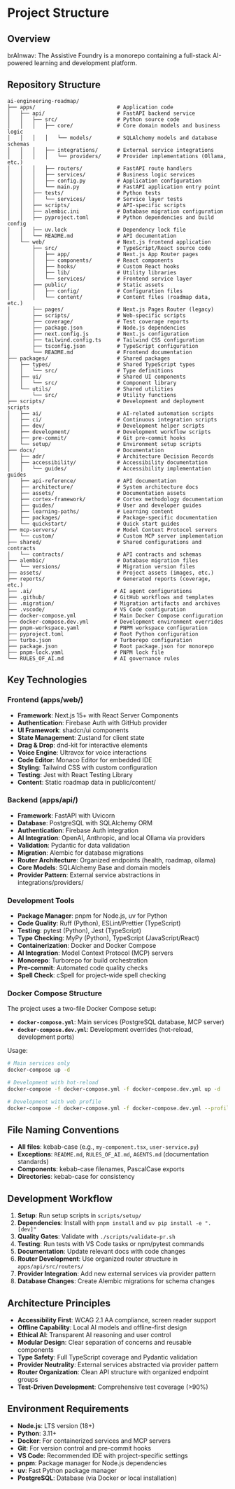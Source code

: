 # Project Structure

## Overview

brAInwav: The Assistive Foundry is a monorepo containing a full-stack AI-powered learning and development platform.

## Repository Structure

```text
ai-engineering-roadmap/
├── apps/                          # Application code
│   ├── api/                       # FastAPI backend service
│   │   ├── src/                   # Python source code
│   │   │   ├── core/              # Core domain models and business logic
│   │   │   │   └── models/        # SQLAlchemy models and database schemas
│   │   │   ├── integrations/      # External service integrations
│   │   │   │   └── providers/     # Provider implementations (Ollama, etc.)
│   │   │   ├── routers/           # FastAPI route handlers
│   │   │   ├── services/          # Business logic services
│   │   │   ├── config.py          # Application configuration
│   │   │   └── main.py            # FastAPI application entry point
│   │   ├── tests/                 # Python tests
│   │   │   └── services/          # Service layer tests
│   │   ├── scripts/               # API-specific scripts
│   │   ├── alembic.ini            # Database migration configuration
│   │   ├── pyproject.toml         # Python dependencies and build config
│   │   ├── uv.lock                # Dependency lock file
│   │   └── README.md              # API documentation
│   └── web/                       # Next.js frontend application
│       ├── src/                   # TypeScript/React source code
│       │   ├── app/               # Next.js App Router pages
│       │   ├── components/        # React components
│       │   ├── hooks/             # Custom React hooks
│       │   ├── lib/               # Utility libraries
│       │   └── services/          # Frontend service layer
│       ├── public/                # Static assets
│       │   ├── config/            # Configuration files
│       │   └── content/           # Content files (roadmap data, etc.)
│       ├── pages/                 # Next.js Pages Router (legacy)
│       ├── scripts/               # Web-specific scripts
│       ├── coverage/              # Test coverage reports
│       ├── package.json           # Node.js dependencies
│       ├── next.config.js         # Next.js configuration
│       ├── tailwind.config.ts     # Tailwind CSS configuration
│       ├── tsconfig.json          # TypeScript configuration
│       └── README.md              # Frontend documentation
├── packages/                      # Shared packages
│   ├── types/                     # Shared TypeScript types
│   │   └── src/                   # Type definitions
│   ├── ui/                        # Shared UI components
│   │   └── src/                   # Component library
│   └── utils/                     # Shared utilities
│       └── src/                   # Utility functions
├── scripts/                       # Development and deployment scripts
│   ├── ai/                        # AI-related automation scripts
│   ├── ci/                        # Continuous integration scripts
│   ├── dev/                       # Development helper scripts
│   ├── development/               # Development workflow scripts
│   ├── pre-commit/                # Git pre-commit hooks
│   └── setup/                     # Environment setup scripts
├── docs/                          # Documentation
│   ├── adr/                       # Architecture Decision Records
│   ├── accessibility/             # Accessibility documentation
│   │   └── guides/                # Accessibility implementation guides
│   ├── api-reference/             # API documentation
│   ├── architecture/              # System architecture docs
│   ├── assets/                    # Documentation assets
│   ├── cortex-framework/          # Cortex methodology documentation
│   ├── guides/                    # User and developer guides
│   ├── learning-paths/            # Learning content
│   ├── packages/                  # Package-specific documentation
│   └── quickstart/                # Quick start guides
├── mcp-servers/                   # Model Context Protocol servers
│   └── custom/                    # Custom MCP server implementation
├── shared/                        # Shared configurations and contracts
│   └── contracts/                 # API contracts and schemas
├── alembic/                       # Database migration files
│   └── versions/                  # Migration version files
├── assets/                        # Project assets (images, etc.)
├── reports/                       # Generated reports (coverage, etc.)
├── .ai/                          # AI agent configurations
├── .github/                      # GitHub workflows and templates
├── .migration/                   # Migration artifacts and archives
├── .vscode/                      # VS Code configuration
├── docker-compose.yml            # Main Docker Compose configuration
├── docker-compose.dev.yml        # Development environment overrides
├── pnpm-workspace.yaml           # PNPM workspace configuration
├── pyproject.toml                # Root Python configuration
├── turbo.json                    # Turborepo configuration
├── package.json                  # Root package.json for monorepo
├── pnpm-lock.yaml                # PNPM lock file
└── RULES_OF_AI.md                # AI governance rules
```

## Key Technologies

### Frontend (apps/web/)

- **Framework**: Next.js 15+ with React Server Components
- **Authentication**: Firebase Auth with GitHub provider
- **UI Framework**: shadcn/ui components
- **State Management**: Zustand for client state
- **Drag & Drop**: dnd-kit for interactive elements
- **Voice Engine**: Ultravox for voice interactions
- **Code Editor**: Monaco Editor for embedded IDE
- **Styling**: Tailwind CSS with custom configuration
- **Testing**: Jest with React Testing Library
- **Content**: Static roadmap data in public/content/

### Backend (apps/api/)

- **Framework**: FastAPI with Uvicorn
- **Database**: PostgreSQL with SQLAlchemy ORM
- **Authentication**: Firebase Auth integration
- **AI Integration**: OpenAI, Anthropic, and local Ollama via providers
- **Validation**: Pydantic for data validation
- **Migration**: Alembic for database migrations
- **Router Architecture**: Organized endpoints (health, roadmap, ollama)
- **Core Models**: SQLAlchemy Base and domain models
- **Provider Pattern**: External service abstractions in integrations/providers/

### Development Tools

- **Package Manager**: pnpm for Node.js, uv for Python
- **Code Quality**: Ruff (Python), ESLint/Prettier (TypeScript)
- **Testing**: pytest (Python), Jest (TypeScript)
- **Type Checking**: MyPy (Python), TypeScript (JavaScript/React)
- **Containerization**: Docker and Docker Compose
- **AI Integration**: Model Context Protocol (MCP) servers
- **Monorepo**: Turborepo for build orchestration
- **Pre-commit**: Automated code quality checks
- **Spell Check**: cSpell for project-wide spell checking

### Docker Compose Structure

The project uses a two-file Docker Compose setup:

- **`docker-compose.yml`**: Main services (PostgreSQL database, MCP server)
- **`docker-compose.dev.yml`**: Development overrides (hot-reload, development ports)

Usage:

```bash
# Main services only
docker-compose up -d

# Development with hot-reload
docker-compose -f docker-compose.yml -f docker-compose.dev.yml up -d

# Development with web profile
docker-compose -f docker-compose.yml -f docker-compose.dev.yml --profile dev up -d
```

## File Naming Conventions

- **All files**: kebab-case (e.g., `my-component.tsx`, `user-service.py`)
- **Exceptions**: `README.md`, `RULES_OF_AI.md`, `AGENTS.md` (documentation standards)
- **Components**: kebab-case filenames, PascalCase exports
- **Directories**: kebab-case for consistency

## Development Workflow

1. **Setup**: Run setup scripts in `scripts/setup/`
2. **Dependencies**: Install with `pnpm install` and `uv pip install -e ".[dev]"`
3. **Quality Gates**: Validate with `./scripts/validate-pr.sh`
4. **Testing**: Run tests with VS Code tasks or npm/pytest commands
5. **Documentation**: Update relevant docs with code changes
6. **Router Development**: Use organized router structure in `apps/api/src/routers/`
7. **Provider Integration**: Add new external services via provider pattern
8. **Database Changes**: Create Alembic migrations for schema changes

## Architecture Principles

- **Accessibility First**: WCAG 2.1 AA compliance, screen reader support
- **Offline Capability**: Local AI models and offline-first design
- **Ethical AI**: Transparent AI reasoning and user control
- **Modular Design**: Clear separation of concerns and reusable components
- **Type Safety**: Full TypeScript coverage and Pydantic validation
- **Provider Neutrality**: External services abstracted via provider pattern
- **Router Organization**: Clean API structure with organized endpoint groups
- **Test-Driven Development**: Comprehensive test coverage (>90%)

## Environment Requirements

- **Node.js**: LTS version (18+)
- **Python**: 3.11+
- **Docker**: For containerized services and MCP servers
- **Git**: For version control and pre-commit hooks
- **VS Code**: Recommended IDE with project-specific settings
- **pnpm**: Package manager for Node.js dependencies
- **uv**: Fast Python package manager
- **PostgreSQL**: Database (via Docker or local installation)
